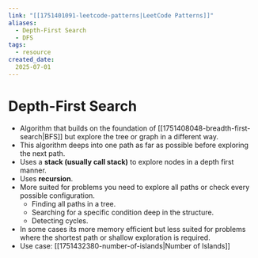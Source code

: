 ```yaml
---
link: "[[1751401091-leetcode-patterns|LeetCode Patterns]]"
aliases: 
  - Depth-First Search
  - DFS
tags:
  - resource
created_date:
  2025-07-01
---
```

# Depth-First Search
- Algorithm that builds on the foundation of [[1751408048-breadth-first-search|BFS]] but explore the tree or graph in a different way.
- This algorithm deeps into one path as far as possible before exploring the next path.
- Uses a **stack (usually call stack)** to explore nodes in a depth first manner.
- Uses **recursion**.
- More suited for problems you need to explore all paths or check every possible configuration.
  - Finding all paths in a tree.
  - Searching for a specific condition deep in the structure.
  - Detecting cycles.
- In some cases its more memory efficient but less suited for problems where the shortest path or shallow exploration is required.
- Use case: [[1751432380-number-of-islands|Number of Islands]]

